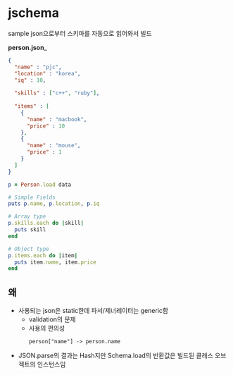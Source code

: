 # jschema

sample json으로부터 스키마를 자동으로 읽어와서 빌드

__person.json___
```json
{
  "name" : "pjc",
  "location" : "korea",
  "iq" : 10,
  
  "skills" : ["c++", "ruby"],
  
  "items" : [
    {
      "name" : "macbook",
      "price" : 10
    },
    {
      "name" : "mouse",
      "price" : 1
    }
  ]
}
```
```ruby
p = Person.load data

# Simple Fields
puts p.name, p.location, p.iq

# Array type
p.skills.each do |skill|
  puts skill
end

# Object type
p.items.each do |item|
  puts item.name, item.price
end
```

왜
----
* 사용되는 json은 static한데 파서/제너레이터는 generic함
  * validation의 문제
  * 사용의 편의성<br>
      ```
      person["name"] -> person.name 
      ```
* JSON.parse의 결과는 Hash지만 Schema.load의 반환값은 빌드된 클래스 오브젝트의 인스턴스임
